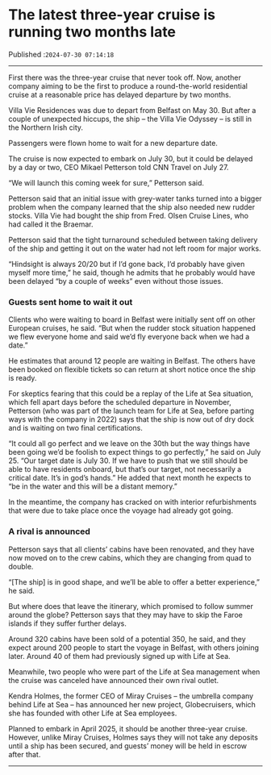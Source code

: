 # The latest three-year cruise is running two months late

Published :`2024-07-30 07:14:18`

---

First there was the three-year cruise that never took off. Now, another company aiming to be the first to produce a round-the-world residential cruise at a reasonable price has delayed departure by two months.

Villa Vie Residences was due to depart from Belfast on May 30. But after a couple of unexpected hiccups, the ship – the Villa Vie Odyssey – is still in the Northern Irish city.

Passengers were flown home to wait for a new departure date.

The cruise is now expected to embark on July 30, but it could be delayed by a day or two, CEO Mikael Petterson told CNN Travel on July 27.

“We will launch this coming week for sure,” Petterson said.

Petterson said that an initial issue with grey-water tanks turned into a bigger problem when the company learned that the ship also needed new rudder stocks. Villa Vie had bought the ship from Fred. Olsen Cruise Lines, who had called it the Braemar.

Petterson said that the tight turnaround scheduled between taking delivery of the ship and getting it out on the water had not left room for major works.

“Hindsight is always 20/20 but if I’d gone back, I’d probably have given myself more time,” he said, though he admits that he probably would have been delayed “by a couple of weeks” even without those issues.

### Guests sent home to wait it out

Clients who were waiting to board in Belfast were initially sent off on other European cruises, he said. “But when the rudder stock situation happened we flew everyone home and said we’d fly everyone back when we had a date.”

He estimates that around 12 people are waiting in Belfast. The others have been booked on flexible tickets so can return at short notice once the ship is ready.

For skeptics fearing that this could be a replay of the Life at Sea situation, which fell apart days before the scheduled departure in November, Petterson (who was part of the launch team for Life at Sea, before parting ways with the company in 2022) says that the ship is now out of dry dock and is waiting on two final certifications.

“It could all go perfect and we leave on the 30th but the way things have been going we’d be foolish to expect things to go perfectly,” he said on July 25. “Our target date is July 30. If we have to push that we still should be able to have residents onboard, but that’s our target, not necessarily a critical date. It’s in god’s hands.” He added that next month he expects to “be in the water and this will be a distant memory.”

In the meantime, the company has cracked on with interior refurbishments that were due to take place once the voyage had already got going.

### A rival is announced

Petterson says that all clients’ cabins have been renovated, and they have now moved on to the crew cabins, which they are changing from quad to double.

“[The ship] is in good shape, and we’ll be able to offer a better experience,” he said.

But where does that leave the itinerary, which promised to follow summer around the globe? Petterson says that they may have to skip the Faroe islands if they suffer further delays.

Around 320 cabins have been sold of a potential 350, he said, and they expect around 200 people to start the voyage in Belfast, with others joining later. Around 40 of them had previously signed up with Life at Sea.

Meanwhile, two people who were part of the Life at Sea management when the cruise was canceled have announced their own rival outlet.

Kendra Holmes, the former CEO of Miray Cruises – the umbrella company behind Life at Sea – has announced her new project, Globecruisers, which she has founded with other Life at Sea employees.

Planned to embark in April 2025, it should be another three-year cruise. However, unlike Miray Cruises, Holmes says they will not take any deposits until a ship has been secured, and guests’ money will be held in escrow after that.

---

